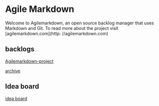 # Agile Markdown

Welcome to Agilemarkdown, an open source backlog manager that uses Markdown and Git. To read more about the project visit [agilemarkdown.com](http: //agilemarkdown.com)  

## backlogs

[Agilemarkdown-project](agilemarkdown-project.md)

[archive](agilemarkdown-project/archive.md)

## Idea board

[idea board](ideas.md)
